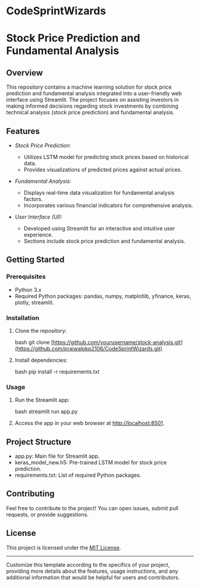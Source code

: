 # CodeSprintWizards
# Stock Price Prediction and Fundamental Analysis

## Overview

This repository contains a machine learning solution for stock price prediction and fundamental analysis integrated into a user-friendly web interface using Streamlit. The project focuses on assisting investors in making informed decisions regarding stock investments by combining technical analysis (stock price prediction) and fundamental analysis.

## Features

- *Stock Price Prediction:*
  - Utilizes LSTM model for predicting stock prices based on historical data.
  - Provides visualizations of predicted prices against actual prices.
  
- *Fundamental Analysis:*
  - Displays real-time data visualization for fundamental analysis factors.
  - Incorporates various financial indicators for comprehensive analysis.

- *User Interface (UI):*
  - Developed using Streamlit for an interactive and intuitive user experience.
  - Sections include stock price prediction and fundamental analysis.

## Getting Started

### Prerequisites

- Python 3.x
- Required Python packages: pandas, numpy, matplotlib, yfinance, keras, plotly, streamlit.

### Installation

1. Clone the repository:

   bash
   git clone [https://github.com/yourusername/stock-analysis.git](https://github.com/prajwalpkp2106/CodeSprintWizards.git)
   

2. Install dependencies:

   bash
   pip install -r requirements.txt
   

### Usage

1. Run the Streamlit app:

   bash
   streamlit run app.py
   

2. Access the app in your web browser at [http://localhost:8501](http://localhost:8501).

## Project Structure

- app.py: Main file for Streamlit app.
- keras_model_new.h5: Pre-trained LSTM model for stock price prediction.
- requirements.txt: List of required Python packages.

## Contributing

Feel free to contribute to the project! You can open issues, submit pull requests, or provide suggestions.

## License

This project is licensed under the [MIT License](LICENSE).

---

Customize this template according to the specifics of your project, providing more details about the features, usage instructions, and any additional information that would be helpful for users and contributors.
